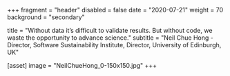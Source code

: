 +++
fragment = "header"
disabled = false
date = "2020-07-21"
weight = 70
background = "secondary"

title = "Without data it’s difficult to validate results. But without code, we waste the opportunity to advance science."
subtitle = "Neil Chue Hong - Director, Software Sustainability Institute, Director, University of Edinburgh, UK"

[asset]
  image = "NeilChueHong_0-150x150.jpg"
+++

